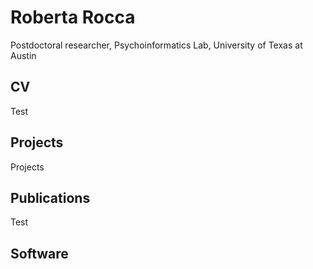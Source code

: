 # Roberta Rocca
Postdoctoral researcher, Psychoinformatics Lab, University of Texas at Austin

## CV

Test

## Projects

Projects

## Publications

Test

## Software
